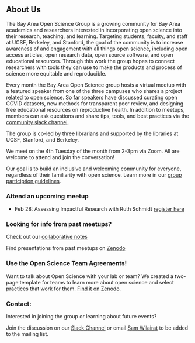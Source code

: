 ## About Us

The Bay Area Open Science Group is a growing community for Bay Area academics and researchers interested in incorporating open science into their research, teaching, and learning. Targeting students, faculty, and staff at UCSF, Berkeley, and Stanford, the goal of the community is to increase awareness of and engagement with all things open science, including open access articles, open research data, open source software, and open educational resources. Through this work the group hopes to connect researchers with tools they can use to make the products and process of science more equitable and reproducible.
 
Every month the Bay Area Open Science group hosts a virtual meetup with a featured speaker from one of the three campuses who shares a project related to open science. So far speakers have discussed curating open COVID datasets, new methods for transparent peer review, and designing free educational resources on reproductive health. In addition to meetups, members can ask questions and share tips, tools, and best practices via the [community slack channel](https://join.slack.com/t/bayareaopenscience/shared_invite/zt-143mx1ck2-PkM5WMagLrP1kPAY67cObg). 
 
The group is co-led by three librarians and supported by the libraries at UCSF, Stanford, and Berkeley. 

We meet on the 4th Tuesday of the month from 2-3pm via Zoom. All are welcome to attend and join the conversation!

Our goal is to build an inclusive and welcoming community for everyone, regardless of their familiarity with open science. Learn more in our [group particiption guidelines](https://docs.google.com/document/d/1rK4h07B6oMWxGFTDwS8IzNat-Q7kTQqOwLrJy_evOx0/edit?usp=sharing).

### Attend an upcoming meetup
- Feb 28: Assessing Impactful Research with Ruth Schmidt [register here](https://ucsf.zoom.us/j/97422302638?pwd=UVFHS1h1WGp0SlQ3bXFNNG1OYUZmQT09)

### Looking for info from past meetups?
Check out our [collaborative notes](https://docs.google.com/document/d/1gy8IuIsjcPPSa89PkpF03QWwwd8rt3BO-18qrvQoKhY/edit?usp=sharing) 

Find presentations from past meetups on [Zenodo](https://zenodo.org/communities/lane-open-science/?page=1&size=20)

### Use the Open Science Team Agreements!
Want to talk about Open Science with your lab or team? We created a two-page template for teams to learn more about open science and select practices that work for them. [Find it on Zenodo](https://zenodo.org/record/7154101#.Y1v9HMHMKZw).

### Contact:
Interested in joining the group or learning about future events? 

Join the discussion on our [Slack Channel](https://join.slack.com/t/bayareaopenscience/shared_invite/zt-143mx1ck2-PkM5WMagLrP1kPAY67cObg)
or email [Sam Wilairat](mailto:sam.wilairat@stanford.edu) to be added to the mailing list.

